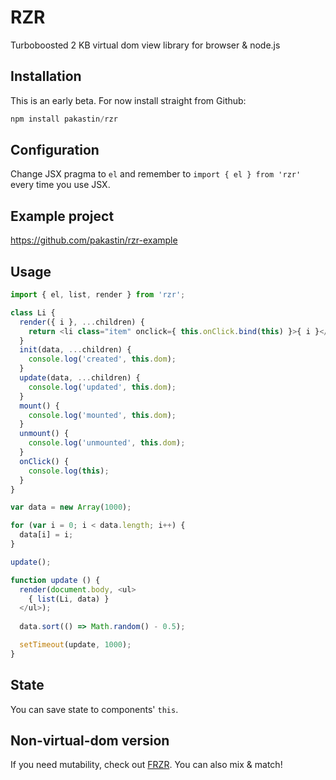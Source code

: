 # RZR
Turboboosted 2 KB virtual dom view library for browser &amp; node.js

## Installation
This is an early beta. For now install straight from Github:
```js
npm install pakastin/rzr
```

## Configuration
Change JSX pragma to `el` and remember to `import { el } from 'rzr'` every time you use JSX.

## Example project
https://github.com/pakastin/rzr-example

## Usage

```js
import { el, list, render } from 'rzr';

class Li {
  render({ i }, ...children) {
    return <li class="item" onclick={ this.onClick.bind(this) }>{ i }</li>
  }
  init(data, ...children) {
    console.log('created', this.dom);
  }
  update(data, ...children) {
    console.log('updated', this.dom);
  }
  mount() {
    console.log('mounted', this.dom);
  }
  unmount() {
    console.log('unmounted', this.dom);
  }
  onClick() {
    console.log(this);
  }
}

var data = new Array(1000);

for (var i = 0; i < data.length; i++) {
  data[i] = i;
}

update();

function update () {
  render(document.body, <ul>
    { list(Li, data) }
  </ul>);
  
  data.sort(() => Math.random() - 0.5);

  setTimeout(update, 1000);
}

```

## State

You can save state to components' `this`.

## Non-virtual-dom version
If you need mutability, check out [FRZR](https://frzr.js.org). You can also mix & match!
